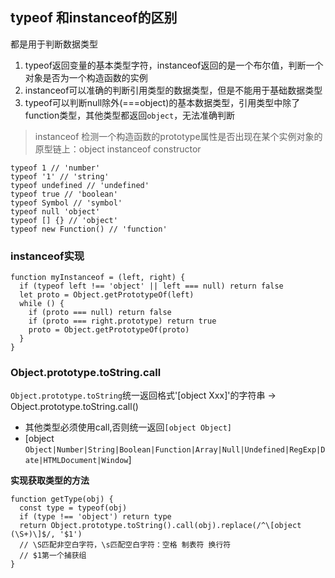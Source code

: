 ## typeof 和instanceof的区别
都是用于判断数据类型

1. typeof返回变量的基本类型字符，instanceof返回的是一个布尔值，判断一个对象是否为一个构造函数的实例
2. instanceof可以准确的判断引用类型的数据类型，但是不能用于基础数据类型
3. typeof可以判断null除外(===object)的基本数据类型，引用类型中除了function类型，其他类型都返回`object`，无法准确判断

> instanceof 检测一个构造函数的prototype属性是否出现在某个实例对象的原型链上：object instanceof constructor
```js{4}
typeof 1 // 'number'
typeof '1' // 'string'
typeof undefined // 'undefined'
typeof true // 'boolean'
typeof Symbol // 'symbol'
typeof null 'object'
typeof [] {} // 'object'
typeof new Function() // 'function'
```
### instanceof实现
```js{4}
function myInstanceof = (left, right) {
  if (typeof left !== 'object' || left === null) return false
  let proto = Object.getPrototypeOf(left)
  while () {
    if (proto === null) return false
    if (proto === right.prototype) return true
    proto = Object.getPrototypeOf(proto)
  }
}
```
### Object.prototype.toString.call
`Object.prototype.toString`统一返回格式'[object Xxx]'的字符串 -> Object.prototype.toString.call()
- 其他类型必须使用call,否则统一返回`[object Object]`
- [object `Object|Number|String|Boolean|Function|Array|Null|Undefined|RegExp|Date|HTMLDocument|Window`]

**实现获取类型的方法**
```js{4}
function getType(obj) {
  const type = typeof(obj)
  if (type !== 'object') return type
  return Object.prototype.toString().call(obj).replace(/^\[object (\S+)\]$/, '$1')
  // \S匹配非空白字符，\s匹配空白字符：空格 制表符 换行符
  // $1第一个捕获组
}
```
